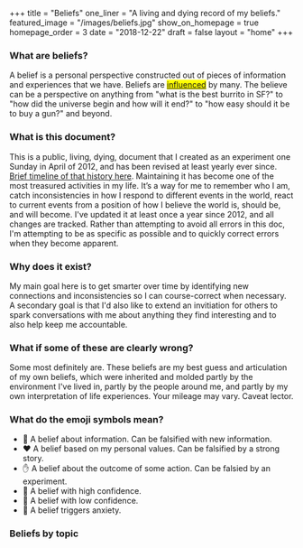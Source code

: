 +++
title = "Beliefs"
one_liner = "A living and dying record of my beliefs."
featured_image = "/images/beliefs.jpg"
show_on_homepage = true
homepage_order = 3
date = "2018-12-22"
draft = false
layout = "home"
+++

### What are beliefs?

A belief is a personal perspective constructed out of pieces of information and experiences that we have. Beliefs are <mark><a href="/influences">influenced</a></mark> by many. The believe can be a perspective on anything from "what is the best burrito in SF?" to "how did the universe begin and how will it end?" to "how easy should it be to buy a gun?" and beyond. 

### What is this document? 

This is a public, living, dying, document that I created as an experiment one Sunday in April of 2012, and has been revised at least yearly ever since. <a href="https://buster.wiki/pieces/2018-12-31-history-of-my-beliefs/">Brief timeline of that history here</a>. Maintaining it has become one of the most treasured activities in my life. It’s a way for me to remember who I am, catch inconsistencies in how I respond to different events in the world, react to current events from a position of how I believe the world is, should be, and will become. I've updated it at least once a year since 2012, and all changes are tracked. Rather than attempting to avoid all errors in this doc, I'm attempting to be as specific as possible and to quickly correct errors when they become apparent.

### Why does it exist? 

My main goal here is to get smarter over time by identifying new connections and inconsistencies so I can course-correct when necessary. A secondary goal is that I'd also like to extend an invitiation for others to spark conversations with me about anything they find interesting and to also help keep me accountable.

### What if some of these are clearly wrong? 

Some most definitely are. These beliefs are my best guess and articulation of my own beliefs, which were inherited and molded partly by the environment I've lived in, partly by the people around me, and partly by my own interpretation of life experiences. Your mileage may vary. Caveat lector.

### What do the emoji symbols mean?

- 🧠 A belief about information. Can be falsified with new information.
- ❤️ A belief based on my personal values. Can be falsified by a strong story.
- ✋ A belief about the outcome of some action. Can be falsied by an experiment.
- 💪 A belief with high confidence.
- 🤞 A belief with low confidence.
- 🐲 A belief triggers anxiety.

### Beliefs by topic